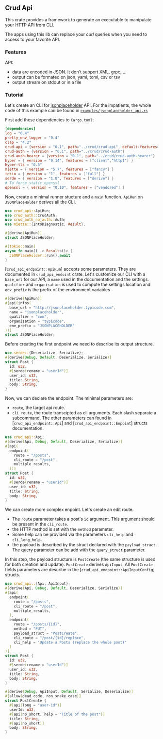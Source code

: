 ## Crud Api

This crate provides a framework to generate an executable to manipulate your HTTP API from CLI.

The apps using this lib can replace your _curl_ queries when you need to access to your favorite API.

### Features

API:
- data are encoded in JSON. It don't support XML, grpc, ...
- output can be formated on json, yaml, toml, csv or tsv
- output stream on stdout or in a file


### Tutorial

Let's create an CLI for [jsonplaceholder](http://jsonplaceholder.typicode.com/) API.
For the impatients, the whole code of this example can be found in [`examples/jsonplaceholder_api.rs`](./examples/jsonplaceholder_api.rs "jsonplaceholder_api.rs")

First add these dependencies to `Cargo.toml`:
```toml
[dependencies]
log = "0.4"
pretty_env_logger = "0.4"
clap = "4.2"
crud-api = {version = "0.1", path="../crud/crud-api", default-features=false, features=["toml","json","yaml"]}
crud-auth = {version = "0.1", path="../crud/crud-auth"}
crud-auth-bearer = {version = "0.1", path="../crud/crud-auth-bearer"}
hyper = { version = "0.14", features = ["client","http1"] }
hyper-tls = "0.5"
miette = { version = "5.7", features = ["fancy"] }
tokio = { version = "1", features = ["full"] }
serde = { version = "1.0", features = ["derive"] }
# To force static openssl
openssl = { version = "0.10", features = ["vendored"] }
```

Now, create a minimal runner stucture and a `main` function.
`ApiRun` on `JSONPlaceHolder` derives all the CLI.
```rust
use crud_api::ApiRun;
use crud_auth::CrudAuth;
use crud_auth_no_auth::Auth;
use miette::{IntoDiagnostic, Result};

#[derive(ApiRun)]
struct JSONPlaceHolder;

#[tokio::main]
async fn main() -> Result<()> {
  JSONPlaceHolder::run().await
}
```
[`crud_api_endpoint::ApiRun`] accepts some parameters. They are documented in `crud_api_endoint` crate.
Let's customize our CLI with a `base_url` for our API, a `name` used in the documentation and the settings. `qualifier` and `organisation` is used to compute the settings location and `env_prefix` is the prefix of the environment variables
```rust
#[derive(ApiRun)]
#[api(infos(
  base_url = "http://jsonplaceholder.typicode.com",
  name = "jsonplaceholder",
  qualifier = "com",
  organisation = "typicode",
  env_prefix = "JSONPLACEHOLDER"
))]
struct JSONPlaceHolder;
```
Before creating the first endpoint we need to describe its output structure.
```rust
use serde::{Deserialize, Serialize};
#[derive(Debug, Default, Deserialize, Serialize)]
struct Post {
  id: u32,
  #[serde(rename = "userId")]
  user_id: u32,
  title: String,
  body: String,
}
```

Now, we can declare the endpoint.
The minimal parameters are:
- `route`, the target api route.
- `cli_route`, the route transcipted as cli arguments. Each slash separate a subcommand.
The other parameters can found in [`crud_api_endpoint::Api`] and [`crud_api_endpoint::Enpoint`] structs documentation.

```rust
use crud_api::Api;
#[derive(Api, Debug, Default, Deserialize, Serialize)]
#[api(
  endpoint(
    route = "/posts",
    cli_route = "/post",
    multiple_results,
  ))]
struct Post {
  id: u32,
  #[serde(rename = "userId")]
  user_id: u32,
  title: String,
  body: String,
}
```

We can create more complex enpoint. Let's create an edit route.

- The `route` parameter takes a post's `id` argument. This argument should be present in the `cli_route`.
- the HTTP method is set with the `method` parameter.
- Some help can be provided via the parameters `cli_help` and `cli_long_help`.
- the payload is described by the struct declared with the `payload_struct`. The query parameter can be add with the `query_struct` parameter.

In this step, the payload structure is `PostCreate` (the same structure is used for both creation and update). `PostCreate` derives `ApiInput`. All `PostCreate` fields parameters are describe in the [`crud_api_endpoint::ApiInputConfig`] structs.


```rust
use crud_api::{Api, ApiInput};
#[derive(Api, Debug, Default, Deserialize, Serialize)]
#[api(
  endpoint(
    route = "/posts",
    cli_route = "/post",
    multiple_results,
  ),
  endpoint(
    route = "/posts/{id}",
    method = "PUT",
    payload_struct = "PostCreate",
    cli_route = "/post/{id}/replace",
    cli_help = "Update a Posts (replace the whole post)"
  )
)]
struct Post {
  id: u32,
  #[serde(rename = "userId")]
  user_id: u32,
  title: String,
  body: String,
}

#[derive(Debug, ApiInput, Default, Serialize, Deserialize)]
#[allow(dead_code, non_snake_case)]
struct PostCreate {
  #[api(long = "user-id")]
  userId: u32,
  #[api(no_short, help = "Title of the post")]
  title: String,
  #[api(no_short)]
  body: String,
}
```
